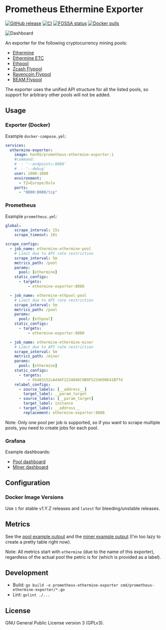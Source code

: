 # Prometheus Ethermine Exporter

[![GitHub release](https://img.shields.io/github/v/release/HON95/prometheus-ethermine-exporter?label=Version)](https://github.com/HON95/prometheus-ethermine-exporter/releases)
[![CI](https://github.com/HON95/prometheus-ethermine-exporter/workflows/CI/badge.svg?branch=master)](https://github.com/HON95/prometheus-ethermine-exporter/actions?query=workflow%3ACI)
[![FOSSA status](https://app.fossa.com/api/projects/git%2Bgithub.com%2FHON95%2Fprometheus-ethermine-exporter.svg?type=shield)](https://app.fossa.com/projects/git%2Bgithub.com%2FHON95%2Fprometheus-ethermine-exporter?ref=badge_shield)
[![Docker pulls](https://img.shields.io/docker/pulls/hon95/prometheus-ethermine-exporter?label=Docker%20Hub)](https://hub.docker.com/r/hon95/prometheus-ethermine-exporter)

![Dashboard](https://grafana.com/api/dashboards/14347/images/10336/image)

An exporter for the following cryptocurrency mining pools:

- [Ethermine](https://ethermine.org/)
- [Ethermine ETC](https://etc.ethermine.org/)
- [Ethpool](https://ethpool.org/)
- [Zcash Flypool](https://zcash.flypool.org/)
- [Ravencoin Flypool](https://ravencoin.flypool.org/)
- [BEAM Flypool](https://beam.flypool.org/)

The exporter uses the unified API structure for all the listed pools, so support for arbitrary other pools will not be added.

## Usage

### Exporter (Docker)

Example `docker-compose.yml`:

```yaml
services:
  ethermine-exporter:
    image: hon95/prometheus-ethermine-exporter:1
    #command:
    #  - '--endpoint=:8080'
    #  - '--debug'
    user: 1000:1000
    environment:
      - TZ=Europe/Oslo
    ports:
      - "8080:8080/tcp"
```

### Prometheus

Example `prometheus.yml`:

```yaml
global:
    scrape_interval: 15s
    scrape_timeout: 10s

scrape_configs:
  - job_name: ethermine-ethermine-pool
    # Limit due to API rate restriction
    scrape_interval: 5m
    metrics_path: /pool
    params:
      pool: [ethermine]
    static_configs:
      - targets:
          - ethermine-exporter:8080

  - job_name: ethermine-ethpool-pool
    # Limit due to API rate restriction
    scrape_interval: 5m
    metrics_path: /pool
    params:
      pool: [ethpool]
    static_configs:
      - targets:
          - ethermine-exporter:8080

  - job_name: ethermine-ethermine-miner
    # Limit due to API rate restriction
    scrape_interval: 5m
    metrics_path: /miner
    params:
      pool: [ethermine]
    static_configs:
      - targets:
          - F6403152cAd46F2224046C9B9F523d690E41Bffd
    relabel_configs:
      - source_labels: [__address__]
        target_label: __param_target
      - source_labels: [__param_target]
        target_label: instance
      - target_label: __address__
        replacement: ethermine-exporter:8080
```

Note: Only one pool per job is supported, so if you want to scrape multiple pools, you need to create jobs for each pool.

### Grafana

Example dashboards:

- [Pool dashboard](https://grafana.com/grafana/dashboards/14346)
- [Miner dashboard](https://grafana.com/grafana/dashboards/14347)

## Configuration

### Docker Image Versions

Use `1` for stable v1.Y.Z releases and `latest` for bleeding/unstable releases.

## Metrics

See the [pool example output](examples/output-pool.txt) and the [miner example output](examples/output-miner.txt) (I'm too lazy to create a pretty table right now).

Note: All metrics start with `ethermine` (due to the name of this exporter), regardless of the actual pool the petric is for (which is provided as a label).

## Development

- Build: `go build -o prometheus-ethermine-exporter cmd/prometheus-ethermine-exporter/*.go`
- Lint: `golint ./...`

## License

GNU General Public License version 3 (GPLv3).

